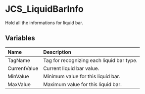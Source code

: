 # JCS_LiquidBarInfo

Hold all the informations for liquid bar.

## Variables

| Name | Description |
|:---|:---|
| TagName | Tag for recognizing each liquid bar type. |
| CurrentValue | Current liquid bar value. |
| MinValue | Minimum value for this liquid bar. |
| MaxValue | Maximum value for this liquid bar. |
